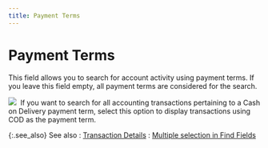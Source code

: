 ```yaml
---
title: Payment Terms
---
```


# Payment Terms


This field allows you to search for account activity using payment terms.  If you leave this field empty, all payment terms are considered for the  search.


![]({{site.acc_baseurl}}/img/example.gif)  If  you want to search for all accounting transactions pertaining to a Cash  on Delivery payment term, select this option to display transactions using  COD as the payment term.


{:.see_also}
See also
: [Transaction Details]({{site.acc_baseurl}}/find-account-activity/find-account-activity-details/trans-dtls/transaction_details.html)
: [Multiple  selection in Find Fields]({{site.wwe_chm}}/advanced-options/find-function/multiple_selection_in_find_fields.html)
